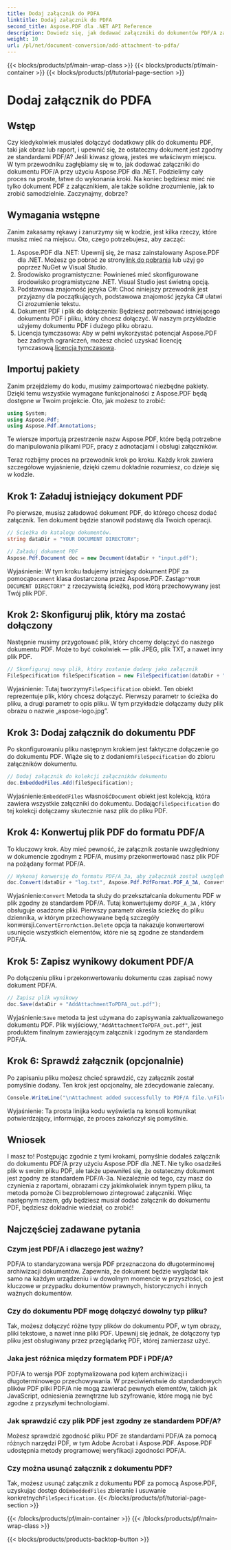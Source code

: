 ```yaml
---
title: Dodaj załącznik do PDFA
linktitle: Dodaj załącznik do PDFA
second_title: Aspose.PDF dla .NET API Reference
description: Dowiedz się, jak dodawać załączniki do dokumentów PDF/A za pomocą Aspose.PDF dla .NET, korzystając z tego przewodnika krok po kroku.
weight: 10
url: /pl/net/document-conversion/add-attachment-to-pdfa/
---
```


{{< blocks/products/pf/main-wrap-class >}}
{{< blocks/products/pf/main-container >}}
{{< blocks/products/pf/tutorial-page-section >}}

# Dodaj załącznik do PDFA

## Wstęp

Czy kiedykolwiek musiałeś dołączyć dodatkowy plik do dokumentu PDF, taki jak obraz lub raport, i upewnić się, że ostateczny dokument jest zgodny ze standardami PDF/A? Jeśli kiwasz głową, jesteś we właściwym miejscu. W tym przewodniku zagłębiamy się w to, jak dodawać załączniki do dokumentu PDF/A przy użyciu Aspose.PDF dla .NET. Podzielimy cały proces na proste, łatwe do wykonania kroki. Na koniec będziesz mieć nie tylko dokument PDF z załącznikiem, ale także solidne zrozumienie, jak to zrobić samodzielnie. Zaczynajmy, dobrze?

## Wymagania wstępne

Zanim zakasamy rękawy i zanurzymy się w kodzie, jest kilka rzeczy, które musisz mieć na miejscu. Oto, czego potrzebujesz, aby zacząć:

1.  Aspose.PDF dla .NET: Upewnij się, że masz zainstalowany Aspose.PDF dla .NET. Możesz go pobrać ze strony[link do pobrania](https://releases.aspose.com/pdf/net/) lub użyj go poprzez NuGet w Visual Studio.
2. Środowisko programistyczne: Powinieneś mieć skonfigurowane środowisko programistyczne .NET. Visual Studio jest świetną opcją.
3. Podstawowa znajomość języka C#: Choć niniejszy przewodnik jest przyjazny dla początkujących, podstawowa znajomość języka C# ułatwi Ci zrozumienie tekstu.
4. Dokument PDF i plik do dołączenia: Będziesz potrzebować istniejącego dokumentu PDF i pliku, który chcesz dołączyć. W naszym przykładzie użyjemy dokumentu PDF i dużego pliku obrazu.
5.  Licencja tymczasowa: Aby w pełni wykorzystać potencjał Aspose.PDF bez żadnych ograniczeń, możesz chcieć uzyskać licencję tymczasową.[licencja tymczasowa](https://purchase.aspose.com/temporary-license/).

## Importuj pakiety

Zanim przejdziemy do kodu, musimy zaimportować niezbędne pakiety. Dzięki temu wszystkie wymagane funkcjonalności z Aspose.PDF będą dostępne w Twoim projekcie. Oto, jak możesz to zrobić:

```csharp
using System;
using Aspose.Pdf;
using Aspose.Pdf.Annotations;
```

Te wiersze importują przestrzenie nazw Aspose.PDF, które będą potrzebne do manipulowania plikami PDF, pracy z adnotacjami i obsługi załączników.

Teraz rozbijmy proces na przewodnik krok po kroku. Każdy krok zawiera szczegółowe wyjaśnienie, dzięki czemu dokładnie rozumiesz, co dzieje się w kodzie.

## Krok 1: Załaduj istniejący dokument PDF

Po pierwsze, musisz załadować dokument PDF, do którego chcesz dodać załącznik. Ten dokument będzie stanowił podstawę dla Twoich operacji.

```csharp
// Ścieżka do katalogu dokumentów.
string dataDir = "YOUR DOCUMENT DIRECTORY";

// Załaduj dokument PDF
Aspose.Pdf.Document doc = new Document(dataDir + "input.pdf");
```

 Wyjaśnienie: W tym kroku ładujemy istniejący dokument PDF za pomocą`Document` klasa dostarczona przez Aspose.PDF. Zastąp`"YOUR DOCUMENT DIRECTORY"` z rzeczywistą ścieżką, pod którą przechowywany jest Twój plik PDF.

## Krok 2: Skonfiguruj plik, który ma zostać dołączony

Następnie musimy przygotować plik, który chcemy dołączyć do naszego dokumentu PDF. Może to być cokolwiek — plik JPEG, plik TXT, a nawet inny plik PDF.

```csharp
// Skonfiguruj nowy plik, który zostanie dodany jako załącznik
FileSpecification fileSpecification = new FileSpecification(dataDir + "aspose-logo.jpg", "Large Image file");
```

 Wyjaśnienie: Tutaj tworzymy`FileSpecification` obiekt. Ten obiekt reprezentuje plik, który chcesz dołączyć. Pierwszy parametr to ścieżka do pliku, a drugi parametr to opis pliku. W tym przykładzie dołączamy duży plik obrazu o nazwie „aspose-logo.jpg”.

## Krok 3: Dodaj załącznik do dokumentu PDF

 Po skonfigurowaniu pliku następnym krokiem jest faktyczne dołączenie go do dokumentu PDF. Wiąże się to z dodaniem`FileSpecification` do zbioru załączników dokumentu.

```csharp
// Dodaj załącznik do kolekcji załączników dokumentu
doc.EmbeddedFiles.Add(fileSpecification);
```

 Wyjaśnienie:`EmbeddedFiles` własność`Document` obiekt jest kolekcją, która zawiera wszystkie załączniki do dokumentu. Dodając`FileSpecification` do tej kolekcji dołączamy skutecznie nasz plik do pliku PDF.

## Krok 4: Konwertuj plik PDF do formatu PDF/A

To kluczowy krok. Aby mieć pewność, że załącznik zostanie uwzględniony w dokumencie zgodnym z PDF/A, musimy przekonwertować nasz plik PDF na pożądany format PDF/A.

```csharp
// Wykonaj konwersję do formatu PDF/A_3a, aby załącznik został uwzględniony w pliku wynikowym
doc.Convert(dataDir + "log.txt", Aspose.Pdf.PdfFormat.PDF_A_3A, ConvertErrorAction.Delete);
```

 Wyjaśnienie:`Convert` Metoda ta służy do przekształcania dokumentu PDF w plik zgodny ze standardem PDF/A. Tutaj konwertujemy do`PDF_A_3A` , który obsługuje osadzone pliki. Pierwszy parametr określa ścieżkę do pliku dziennika, w którym przechowywane będą szczegóły konwersji.`ConvertErrorAction.Delete` opcja ta nakazuje konwerterowi usunięcie wszystkich elementów, które nie są zgodne ze standardem PDF/A.

## Krok 5: Zapisz wynikowy dokument PDF/A

Po dołączeniu pliku i przekonwertowaniu dokumentu czas zapisać nowy dokument PDF/A.

```csharp
// Zapisz plik wynikowy
doc.Save(dataDir + "AddAttachmentToPDFA_out.pdf");
```

 Wyjaśnienie:`Save` metoda ta jest używana do zapisywania zaktualizowanego dokumentu PDF. Plik wyjściowy,`"AddAttachmentToPDFA_out.pdf"`, jest produktem finalnym zawierającym załącznik i zgodnym ze standardem PDF/A.

## Krok 6: Sprawdź załącznik (opcjonalnie)

Po zapisaniu pliku możesz chcieć sprawdzić, czy załącznik został pomyślnie dodany. Ten krok jest opcjonalny, ale zdecydowanie zalecany.

```csharp
Console.WriteLine("\nAttachment added successfully to PDF/A file.\nFile saved at " + dataDir);
```

Wyjaśnienie: Ta prosta linijka kodu wyświetla na konsoli komunikat potwierdzający, informując, że proces zakończył się pomyślnie.

## Wniosek

I masz to! Postępując zgodnie z tymi krokami, pomyślnie dodałeś załącznik do dokumentu PDF/A przy użyciu Aspose.PDF dla .NET. Nie tylko osadziłeś plik w swoim pliku PDF, ale także upewniłeś się, że ostateczny dokument jest zgodny ze standardem PDF/A-3a. Niezależnie od tego, czy masz do czynienia z raportami, obrazami czy jakimkolwiek innym typem pliku, ta metoda pomoże Ci bezproblemowo zintegrować załączniki. Więc następnym razem, gdy będziesz musiał dodać załącznik do dokumentu PDF, będziesz dokładnie wiedział, co zrobić!

## Najczęściej zadawane pytania

### Czym jest PDF/A i dlaczego jest ważny?  
PDF/A to standaryzowana wersja PDF przeznaczona do długoterminowej archiwizacji dokumentów. Zapewnia, że dokument będzie wyglądał tak samo na każdym urządzeniu i w dowolnym momencie w przyszłości, co jest kluczowe w przypadku dokumentów prawnych, historycznych i innych ważnych dokumentów.

### Czy do dokumentu PDF mogę dołączyć dowolny typ pliku?  
Tak, możesz dołączyć różne typy plików do dokumentu PDF, w tym obrazy, pliki tekstowe, a nawet inne pliki PDF. Upewnij się jednak, że dołączony typ pliku jest obsługiwany przez przeglądarkę PDF, której zamierzasz użyć.

### Jaka jest różnica między formatem PDF i PDF/A?  
PDF/A to wersja PDF zoptymalizowana pod kątem archiwizacji i długoterminowego przechowywania. W przeciwieństwie do standardowych plików PDF pliki PDF/A nie mogą zawierać pewnych elementów, takich jak JavaScript, odniesienia zewnętrzne lub szyfrowanie, które mogą nie być zgodne z przyszłymi technologiami.

### Jak sprawdzić czy plik PDF jest zgodny ze standardem PDF/A?  
Możesz sprawdzić zgodność pliku PDF ze standardami PDF/A za pomocą różnych narzędzi PDF, w tym Adobe Acrobat i Aspose.PDF. Aspose.PDF udostępnia metody programowej weryfikacji zgodności PDF/A.

### Czy można usunąć załącznik z dokumentu PDF?  
 Tak, możesz usunąć załącznik z dokumentu PDF za pomocą Aspose.PDF, uzyskując dostęp do`EmbeddedFiles` zbieranie i usuwanie konkretnych`FileSpecification`.
{{< /blocks/products/pf/tutorial-page-section >}}

{{< /blocks/products/pf/main-container >}}
{{< /blocks/products/pf/main-wrap-class >}}

{{< blocks/products/products-backtop-button >}}
